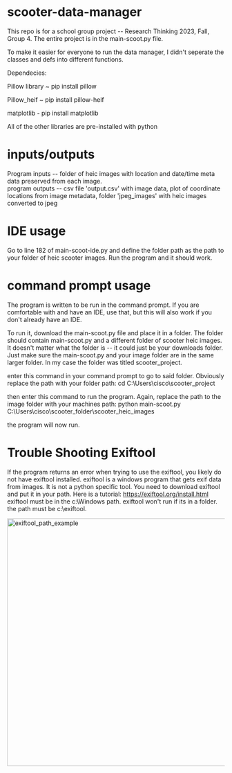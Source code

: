 # scooter-data-manager
This repo is for a school group project -- Research Thinking 2023, Fall, Group 4.
The entire project is in the main-scoot.py file. 

To make it easier for everyone to run the data manager, I didn't seperate the classes and defs into different functions.

Dependecies:  

Pillow library ~ pip install pillow  

Pillow_heif ~ pip install pillow-heif  

matplotlib - pip install matplotlib  

All of the other libraries are pre-installed with python

# inputs/outputs
Program inputs -- folder of heic images with location and date/time meta data preserved from each image.  
program outputs -- csv file 'output.csv' with image data, plot of coordinate locations from image metadata, folder 'jpeg_images' with heic images converted to jpeg

# IDE usage

Go to line 182 of main-scoot-ide.py and define the folder path as the path to your folder of heic scooter images. Run the program and it should work. 


# command prompt usage

The program is written to be run in the command prompt. If you are comfortable with and have an IDE, use that, but this will also work if you don't already have an IDE.  

To run it, download the main-scoot.py file and place it in a folder. The folder should contain main-scoot.py and a different folder of scooter heic images. It doesn't matter what the folder is -- it could just be your downloads folder. Just make sure the main-scoot.py and your image folder are in the same larger folder. In my case the folder was titled scooter_project.  

enter this command in your command prompt to go to said folder. Obviously replace the path with your folder path:
cd C:\Users\cisco\scooter_project  

then enter this command to run the program. Again, replace the path to the image folder with your machines path:
python main-scoot.py C:\Users\cisco\scooter_folder\scooter_heic_images

the program will now run.

# Trouble Shooting Exiftool
If the program returns an error when trying to use the exiftool, you likely do not have exiftool installed. 
exiftool is a windows program that gets exif data from images. It is not a python specific tool.
You need to download exiftool and put it in your path. Here is a tutorial: https://exiftool.org/install.html 
exiftool must be in the c:\Windows path. exiftool won't run if its in a folder. the path must be c:\exiftool.


<img width="572" alt="exiftool_path_example" src="https://github.com/franciscoSebastiano/scooter-data-manager/assets/137376492/cc2218ab-bb92-43b1-a563-e941be67bd1e">
